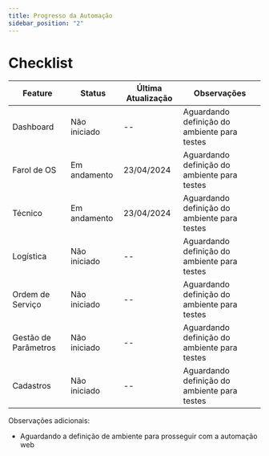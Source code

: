 ```yaml
---
title: Progresso da Automação
sidebar_position: "2"
---
```

# Checklist 

| Feature | Status        | Última Atualização | Observações                            |
|---------------------------|---------------|---------------------|----------------------------------------|
| Dashboard                 | Não iniciado| --         |   Aguardando definição do ambiente para testes                                     |
| Farol de OS               | Em andamento  | 23/04/2024          | Aguardando definição do ambiente para testes |
| Técnico                   | Em andamento  | 23/04/2024                   | Aguardando definição do ambiente para testes |
| Logística                 | Não iniciado  | --                  | Aguardando definição do ambiente para testes |
| Ordem de Serviço          | Não iniciado  | --                  | Aguardando definição do ambiente para testes |
| Gestão de Parâmetros      | Não iniciado  | --                  | Aguardando definição do ambiente para testes |
| Cadastros                 | Não iniciado | --          | Aguardando definição do ambiente para testes |

Observações adicionais:
- Aguardando a definição de ambiente para prosseguir com a automação web

